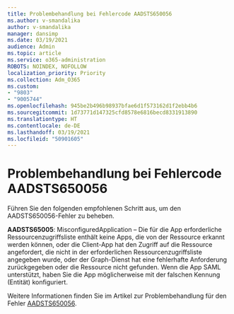```yaml
---
title: Problembehandlung bei Fehlercode AADSTS650056
ms.author: v-smandalika
author: v-smandalika
manager: dansimp
ms.date: 03/19/2021
audience: Admin
ms.topic: article
ms.service: o365-administration
ROBOTS: NOINDEX, NOFOLLOW
localization_priority: Priority
ms.collection: Adm_O365
ms.custom:
- "9803"
- "9005744"
ms.openlocfilehash: 945be2b496b98937bfae6d1f573162d1f2ebb4b6
ms.sourcegitcommit: 1d73771d147325cfd8578e6816becd8331913890
ms.translationtype: HT
ms.contentlocale: de-DE
ms.lasthandoff: 03/19/2021
ms.locfileid: "50901605"
---
```

# <a name="troubleshoot-error-code-aadsts650056"></a>Problembehandlung bei Fehlercode AADSTS650056

Führen Sie den folgenden empfohlenen Schritt aus, um den AADSTS650056-Fehler zu beheben.

**AADSTS65005**: MisconfiguredApplication – Die für die App erforderliche Ressourcenzugriffsliste enthält keine Apps, die von der Ressource erkannt werden können, oder die Client-App hat den Zugriff auf die Ressource angefordert, die nicht in der erforderlichen Ressourcenzugriffsliste angegeben wurde, oder der Graph-Dienst hat eine fehlerhafte Anforderung zurückgegeben oder die Ressource nicht gefunden. Wenn die App SAML unterstützt, haben Sie die App möglicherweise mit der falschen Kennung (Entität) konfiguriert.

Weitere Informationen finden Sie im Artikel zur Problembehandlung für den Fehler [AADSTS650056](https://docs.microsoft.com/troubleshoot/azure/active-directory/error-code-aadsts650056-misconfigured-app).
